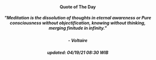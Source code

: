 <h4 align="center">Quote of The Day</h4>
<h5 align="center"><i>"Meditation is the dissolution of thoughts in eternal awareness or Pure consciousness without objectification, knowing without thinking, merging finitude in infinity."</i></h5>
<h5 align="center">- Voltaire</h5>


<h5 align="center"><i>updated:  04/19/21 08:30 WIB</i></h5>
